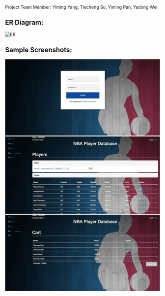 Project Team Member: Yiming Yang, Tiecheng Su, Yiming Pan, Yadong Wei

ER Diagram:
-----------------
![ER](sample-display/ER-Diagram)

Sample Screenshots:
-----------------
![Login Page](sample-display/login.png)
![PLayer Cards](sample-display/player-cards.png)
![Shopping Cart](sample-display/cart.png)
